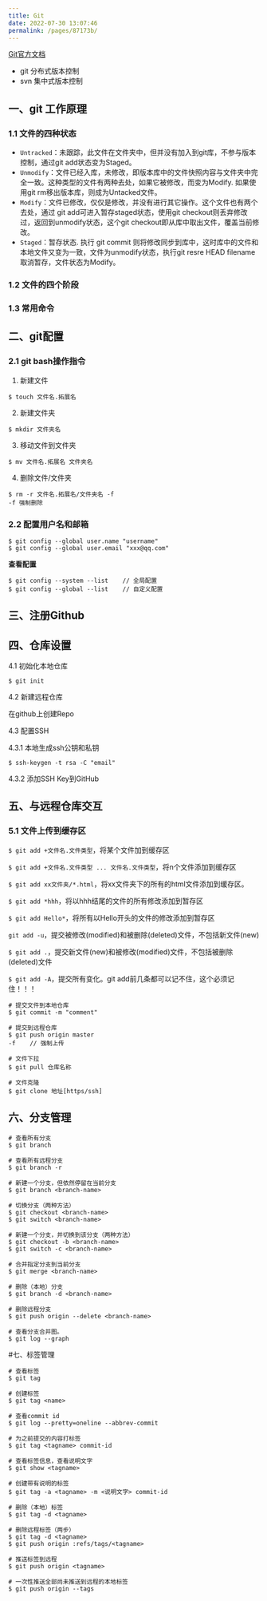 ```yaml
---
title: Git
date: 2022-07-30 13:07:46
permalink: /pages/87173b/
---
```


[Git官方文档](https://git-scm.com/docs)

- git 分布式版本控制 
- svn 集中式版本控制


## 一、git 工作原理
### 1.1 文件的四种状态
- `Untracked`：未跟踪，此文件在文件夹中，但并没有加入到git库，不参与版本控制，通过git add状态变为Staged。 
- `Unmodify`：文件已经入库，未修改，即版本库中的文件快照内容与文件夹中完全一致。这种类型的文件有两种去处，如果它被修改，而变为Modify. 如果使用git rm移出版本库，则成为Untacked文件。 
- `Modify`：文件已修改，仅仅是修改，并没有进行其它操作。这个文件也有两个去处，通过 git add可进入暂存staged状态，使用git checkout则丢弃修改过，返回到unmodify状态，这个git checkout即从库中取出文件，覆盖当前修改。 
- `Staged`：暂存状态. 执行 git commit 则将修改同步到库中，这时库中的文件和本地文件又变为一致，文件为unmodify状态，执行git resre HEAD filename取消暂存，文件状态为Modify。

### 1.2 文件的四个阶段
### 1.3 常用命令


## 二、git配置
### 2.1 git bash操作指令
1. 新建文件
```text
$ touch 文件名.拓展名
```

2. 新建文件夹
```text
$ mkdir 文件夹名
```

3. 移动文件到文件夹
```text
$ mv 文件名.拓展名 文件夹名
```

4. 删除文件/文件夹
```text
$ rm -r 文件名.拓展名/文件夹名 -f
-f 强制删除
```


### 2.2 配置用户名和邮箱
```text
$ git config --global user.name "username"
$ git config --global user.email "xxx@qq.com"
```

**查看配置**
```text
$ git config --system --list    // 全局配置
$ git config --global --list    // 自定义配置
```


## 三、注册Github
## 四、仓库设置
4.1 初始化本地仓库
```text
$ git init
```

4.2 新建远程仓库

在github上创建Repo

4.3 配置SSH

4.3.1 本地生成ssh公钥和私钥
```text
$ ssh-keygen -t rsa -C "email"
```

4.3.2 添加SSH Key到GitHub


## 五、与远程仓库交互
### 5.1 文件上传到缓存区
`$ git add +文件名.文件类型`，将某个文件加到缓存区

`$ git add +文件名.文件类型 ... 文件名.文件类型`，将n个文件添加到缓存区

`$ git add xx文件夹/*.html`，将xx文件夹下的所有的html文件添加到缓存区。

`$ git add *hhh`，将以hhh结尾的文件的所有修改添加到暂存区

`$ git add Hello*`，将所有以Hello开头的文件的修改添加到暂存区

`git add -u`，提交被修改(modified)和被删除(deleted)文件，不包括新文件(new)

`$ git add .`，提交新文件(new)和被修改(modified)文件，不包括被删除(deleted)文件

`$ git add -A`，提交所有变化。git add前几条都可以记不住，这个必须记住！！！

```text
# 提交文件到本地仓库
$ git commit -m "comment"

# 提交到远程仓库
$ git push origin master
-f    // 强制上传

# 文件下拉
$ git pull 仓库名称

# 文件克隆
$ git clone 地址[https/ssh]
```


## 六、分支管理
```text
# 查看所有分支
$ git branch

# 查看所有远程分支
$ git branch -r

# 新建一个分支，但依然停留在当前分支
$ git branch <branch-name>

# 切换分支（两种方法）
$ git checkout <branch-name>
$ git switch <branch-name>

# 新建一个分支，并切换到该分支（两种方法）
$ git checkout -b <branch-name>
$ git switch -c <branch-name>

# 合并指定分支到当前分支
$ git merge <branch-name>

# 删除（本地）分支
$ git branch -d <branch-name>

# 删除远程分支
$ git push origin --delete <branch-name>

# 查看分支合并图。
$ git log --graph
```


#七、标签管理
```text
# 查看标签
$ git tag 

# 创建标签
$ git tag <name>

# 查看commit id
$ git log --pretty=oneline --abbrev-commit

# 为之前提交的内容打标签
$ git tag <tagname> commit-id

# 查看标签信息，查看说明文字
$ git show <tagname>

# 创建带有说明的标签
$ git tag -a <tagname> -m <说明文字> commit-id

# 删除（本地）标签
$ git tag -d <tagname> 

# 删除远程标签（两步）
$ git tag -d <tagname>
$ git push origin :refs/tags/<tagname>

# 推送标签到远程
$ git push origin <tagname>

# 一次性推送全部尚未推送到远程的本地标签
$ git push origin --tags
```
